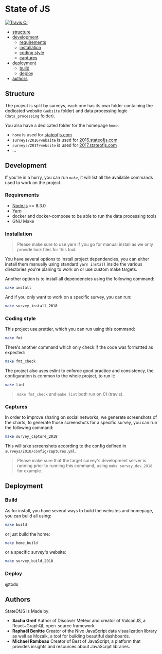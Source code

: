 # State of JS

[![Travis CI][travis-image]][travis-url]

- [structure](#structure)
- [development](#development)
    - [requirements](#requirements)
    - [installation](#installation)
    - [coding style](#coding-style)
    - [captures](#captures)
- [deployment](#deployment)
    - [build](#build)
    - [deploy](#deploy)
- [authors](#authors)   

## Structure

The project is split by surveys, each one has its own folder containing
the dedicated website (`website` folder) and data processing logic
(`data_processing` folder).

You also have a dedicated folder for the homepage `home`.

- `home` is used for [stateofjs.com](https://stateofjs.com)
- `surveys/2016/website` is used for [2016.stateofjs.com](https://2016.stateofjs.com)
- `surveys/2017/website` is used for [2017.stateofjs.com](https://2017.stateofjs.com)
- …

## Development

If you're in a hurry, you can run `make`, it will list all the available commands
used to work on the project.

### Requirements

- [Node.js](https://nodejs.org/) >= 8.3.0
- [Yarn](https://yarnpkg.com/)
- docker and docker-compose to be able to run the data processing tools
- GNU Make

### Installation

> Please make sure to use yarn if you go for manual install
as we only provide lock files for this tool.

You have several options to install project dependencies, you can either
install them manually using standard `yarn install` inside the various
directories you're planing to work on or use custom make targets.

Another option is to install all dependencies using the following command:

```bash
make install
```

And if you only want to work on a specific survey, you can run:

```bash
make survey_install_2018
```

### Coding style

This project use prettier, which you can run using this command:

```bash
make fmt
```

There's another command which only check if the code was formatted as expected:

```bash
make fmt_check
```

The project also uses eslint to enforce good practice and consistency,
the configuration is common to the whole project, to run it:

```bash
make lint
```

> `make fmt_check` and `make lint` both run on CI (travis).

### Captures

In order to improve sharing on social networks, we generate screenshots
of the charts, to generate those screenshots for a specific survey,
you can run the following command:

```bash
make survey_capture_2018
```

This will take screenshots according to the config
defined in `surveys/2018/config/captures.yml`.

> Please make sure that the target survey's development server is running
prior to running this command, using `make survey_dev_2018` for example.

## Deployment

### Build

As for install, you have several ways to build the websites and homepage,
you can build all using:

```bash
make build
```

or just build the home:

```bash
make home_build
```

or a specific survey's website:

```bash
make survey_build_2018
```

### Deploy

@todo

## Authors

StateOfJS is Made by:

- **Sacha Greif** Author of Discover Meteor and creator of VulcanJS,
  a React+GraphQL open-source framework.
- **Raphaël Benitte** Creator of the Nivo JavaScript data visualization library
  as well as Mozaik, a tool for building beautiful dashboards.
- **Michael Rambeau** Creator of Best of JavaScript, a platform that provides
  insights and resources about JavaScript libraries.

[travis-image]: https://img.shields.io/travis/StateOfJS/StateOfJS.svg?style=flat-square
[travis-url]: https://travis-ci.org/StateOfJS/StateOfJS
